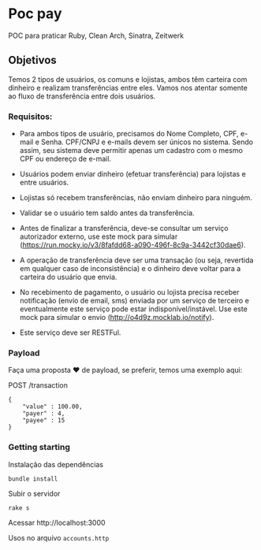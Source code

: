 # Poc pay

POC para praticar Ruby, Clean Arch, Sinatra, Zeitwerk

## Objetivos
Temos 2 tipos de usuários, os comuns e lojistas, ambos têm carteira com dinheiro e realizam transferências entre eles. Vamos nos atentar somente ao fluxo de transferência entre dois usuários.

### Requisitos:

- Para ambos tipos de usuário, precisamos do Nome Completo, CPF, e-mail e Senha. CPF/CNPJ e e-mails devem ser únicos no sistema. Sendo assim, seu sistema deve permitir apenas um cadastro com o mesmo CPF ou endereço de e-mail.

- Usuários podem enviar dinheiro (efetuar transferência) para lojistas e entre usuários.

- Lojistas só recebem transferências, não enviam dinheiro para ninguém.

- Validar se o usuário tem saldo antes da transferência.

- Antes de finalizar a transferência, deve-se consultar um serviço autorizador externo, use este mock para simular (https://run.mocky.io/v3/8fafdd68-a090-496f-8c9a-3442cf30dae6).

- A operação de transferência deve ser uma transação (ou seja, revertida em qualquer caso de inconsistência) e o dinheiro deve voltar para a carteira do usuário que envia.

- No recebimento de pagamento, o usuário ou lojista precisa receber notificação (envio de email, sms) enviada por um serviço de terceiro e eventualmente este serviço pode estar indisponível/instável. Use este mock para simular o envio (http://o4d9z.mocklab.io/notify).

- Este serviço deve ser RESTFul.

### Payload
Faça uma proposta ❤️ de payload, se preferir, temos uma exemplo aqui:

POST /transaction

```
{
    "value" : 100.00,
    "payer" : 4,
    "payee" : 15
}
```

### Getting starting

Instalação das dependências

```
bundle install
```

Subir o servidor

```
rake s
```

Acessar http://localhost:3000

Usos no arquivo `accounts.http`